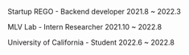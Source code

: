Startup REGO - Backend developer
2021.8 ~ 2022.3

MLV Lab - Intern Researcher
2021.10 ~ 2022.8

University of California - Student 
2022.6 ~ 2022.8

